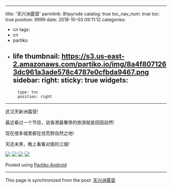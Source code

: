 
---
title: '天兴洲露营'
permlink: 8hpyrxde
catalog: true
toc_nav_num: true
toc: true
position: 9999
date: 2018-10-03 09:11:12
categories:
- cn
tags:
- cn
- partiko
- life
thumbnail: https://s3.us-east-2.amazonaws.com/partiko.io/img/8a4f8071263dc961a3ade578c4787e0cfbda9467.png
sidebar:
    right:
        sticky: true
widgets:
    -
        type: toc
        position: right
---


武汉天新洲露营! 

最近看过一个节目，说香港最奢侈的旅游就是田园自然!

现在很多城里都在找荒野自然之地!

天还未黑，晚上看看对面的江城!

![](https://s3.us-east-2.amazonaws.com/partiko.io/img/8a4f8071263dc961a3ade578c4787e0cfbda9467.png)
![](https://s3.us-east-2.amazonaws.com/partiko.io/img/949f1204b594e02256a32aad3f6dc389202f4955.png)
![](https://s3.us-east-2.amazonaws.com/partiko.io/img/b32200d2afa23d317cb41a1a741354ea75cec785.png)
![](https://s3.us-east-2.amazonaws.com/partiko.io/img/d03b9ed6e024b60032f3f358ba265494903badf4.png)

Posted using [Partiko Android](https://steemit.com/@partiko-android)

- - -

This page is synchronized from the post: [天兴洲露营](https://steemit.com/@yellowbird/8hpyrxde)
